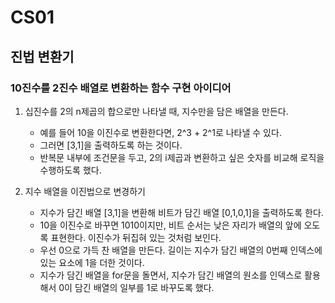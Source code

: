 # CS01

## 진법 변환기

### 10진수를 2진수 배열로 변환하는 함수 구현 아이디어

1. 십진수를 2의 n제곱의 합으로만 나타낼 때, 지수만을 담은 배열을 만든다.

   - 예를 들어 10을 이진수로 변환한다면, 2^3 + 2^1로 나타낼 수 있다.
   - 그러면 [3,1]을 출력하도록 하는 것이다.
   - 반복문 내부에 조건문을 두고, 2의 i제곱과 변환하고 싶은 숫자를 비교해 로직을 수행하도록 했다.

2. 지수 배열을 이진법으로 변경하기
   - 지수가 담긴 배열 [3,1]을 변환해 비트가 담긴 배열 [0,1,0,1]을 출력하도록 한다.
   - 10을 이진수로 바꾸면 1010이지만, 비트 순서는 낮은 자리가 배열의 앞에 오도록 표현한다. 이진수가 뒤집혀 있는 것처럼 보인다.
   - 우선 0으로 가득 찬 배열을 만든다. 길이는 지수가 담긴 배열의 0번째 인덱스에 있는 요소에 1을 더한 것이다.
   - 지수가 담긴 배열을 for문을 돌면서, 지수가 담긴 배열의 원소를 인덱스로 활용해서 0이 담긴 배열의 일부를 1로 바꾸도록 했다.
